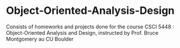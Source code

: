 # Object-Oriented-Analysis-Design
Consists of homeworks and projects done for the course CSCI 5448 : Object-Oriented Analysis and Design, instructed by Prof. Bruce Montgomery au CU Boulder
